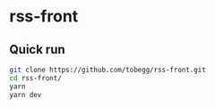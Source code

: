 # rss-front

## Quick run

```bash
git clone https://github.com/tobegg/rss-front.git
cd rss-front/
yarn
yarn dev
```